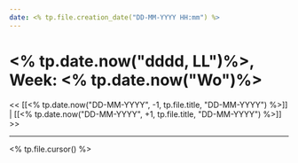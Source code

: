 ```yaml
---
date: <% tp.file.creation_date("DD-MM-YYYY HH:mm") %>
---
```

# <% tp.date.now("dddd, LL")%>, Week: <% tp.date.now("Wo")%> 

<< [[<% tp.date.now("DD-MM-YYYY", -1, tp.file.title, "DD-MM-YYYY") %>]] | [[<% tp.date.now("DD-MM-YYYY", +1, tp.file.title, "DD-MM-YYYY") %>]] >>

---

<% tp.file.cursor() %>

